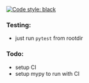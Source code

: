 [![Code style: black](https://img.shields.io/badge/code%20style-black-000000.svg)](https://github.com/ambv/black)

### Testing:
- just run `pytest` from rootdir

### Todo:
- setup CI
- setup mypy to run with CI
